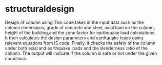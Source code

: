 # structuraldesign
Design of  column using 
This code takes in the input data such as the column dimensions, grade of concrete and steel, axial load on the column, height of the building,and the zone factor for earthquake load calculations. 
It then calculates the design parameters and earthquake loads using relevant equations from IS code. 
Finally, it checks the safety of the column under both axial and earthquake loads and the slenderness ratio of the column.
The output will indicate if the column is safe or not under the given conditions.

